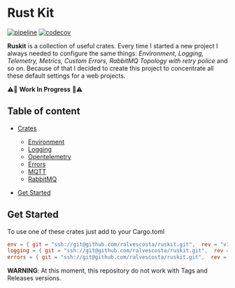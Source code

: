 # Rust Kit

[![pipeline](https://github.com/ralvescosta/ruskit/actions/workflows/pipeline.yml/badge.svg)](https://github.com/ralvescosta/ruskit/actions/workflows/pipeline.yml) [![codecov](https://codecov.io/gh/ralvescosta/ruskit/branch/main/graph/badge.svg?token=6EAILKZFDO)](https://codecov.io/gh/ralvescosta/ruskit)

**Ruskit** is a collection of useful crates. Every time I started a new project I always needed to configure the same things: *Environment, Logging, Telemetry, Metrics, Custom Errors, RabbitMQ Topology with retry police* and so on. Because of that I decided to create this project to concentrate all these default settings for a web projects.


:warning::construction: **Work In Progress** :construction::warning:

## Table of content

- [Crates](#table-of-content)
  - [Environment](https://github.com/ralvescosta/ruskit/tree/main/env)
  - [Logging](https://github.com/ralvescosta/ruskit/tree/main/logging)
  - [Opentelemetry](https://github.com/ralvescosta/ruskit/tree/main/otel)
  - [Errors](https://github.com/ralvescosta/ruskit/tree/main/errors)
  - [MQTT](https://github.com/ralvescosta/ruskit/tree/main/mqtt)
  - [RabbitMQ](https://github.com/ralvescosta/ruskit/tree/main/amqp)

- [Get Started](#get-started)


## Get Started

To use one of these crates just add to your Cargo.toml

```toml
env = { git = "ssh://git@github.com/ralvescosta/ruskit.git",  rev = "v1.0.1" }
logging = { git = "ssh://git@github.com/ralvescosta/ruskit.git",  rev = "v1.0.1"  }
errors = { git = "ssh://git@github.com/ralvescosta/ruskit.git",  rev = "v1.0.1"  }
```

**WARNING**: At this moment, this repository do not work with Tags and Releases versions.